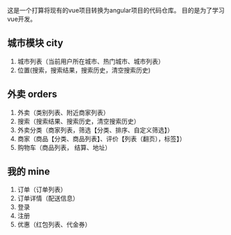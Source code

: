 
这是一个打算将现有的vue项目转换为angular项目的代码仓库。 目的是为了学习vue开发。


## 城市模块 city

1. 城市列表（当前用户所在城市、热门城市、城市列表）
2. 位置(搜索，搜索结果，搜索历史，清空搜索历史)


## 外卖 orders

1. 外卖（类别列表、附近商家列表）
2. 搜索（搜索结果、搜索历史，清空搜索历史）
3. 外卖分类（商家列表，筛选【分类、排序、自定义筛选】）
4. 商家（商品【分类、商品列表】、评价【列表（翻页），标签】）
5. 购物车（商品列表， 结算、地址）

## 我的 mine 

1. 订单（订单列表）
2. 订单详情（配送信息）
3. 登录
4. 注册
5. 优惠（红包列表、代金券）

